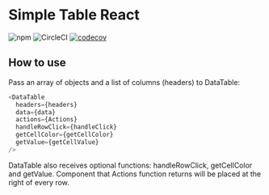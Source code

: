 # Simple Table React

![npm](https://img.shields.io/npm/v/simple-table-react)
![CircleCI](https://img.shields.io/circleci/build/github/shelchkov/simple-table-react)
[![codecov](https://codecov.io/gh/shelchkov/simple-table-react/branch/master/graph/badge.svg?token=ZP819N2P5X)](https://codecov.io/gh/shelchkov/simple-table-react)

## How to use

Pass an array of objects and a list of columns (headers) to DataTable:

```javaScript
<DataTable
  headers={headers}
  data={data}
  actions={Actions}
  handleRowClick={handleClick}
  getCellColor={getCellColor}
  getValue={getCellValue}
/>
```

DataTable also receives optional functions: handleRowClick, getCellColor and getValue. Component that Actions function returns will be placed at the right of every row.
